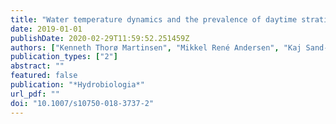 ```yaml
---
title: "Water temperature dynamics and the prevalence of daytime stratification in small temperate shallow lakes"
date: 2019-01-01
publishDate: 2020-02-29T11:59:52.251459Z
authors: ["Kenneth Thorø Martinsen", "Mikkel René Andersen", "Kaj Sand-Jensen"]
publication_types: ["2"]
abstract: ""
featured: false
publication: "*Hydrobiologia*"
url_pdf: ""
doi: "10.1007/s10750-018-3737-2"
---
```


